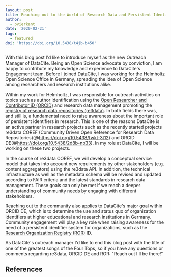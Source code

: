 ```yaml
---
layout: post
title: Reaching out to the World of Research Data and Persistent Identifiers
author:
  - pvierkant
date: '2020-02-21'
tags:
  - featured
doi: 'https://doi.org/10.5438/t4jb-b450'
---
```

With this blog post I'd like to introduce myself as the new Outreach Manager of DataCite. Being an Open Science advocate by conviction, I am happy to contribute my knowledge and experience to DataCite's Engagement team. Before I joined DataCite, I was working for the Helmholtz Open Science Office in Germany, spreading the idea of Open Science among researchers and research institutions alike.

Within my work for Helmholtz, I was responsible for outreach activities on topics such as author identification using the [Open Researcher and Contributor iD (ORCID)](https://orcid.org) and research data management promoting the [registry of research data repositories (re3data)](https://www.re3data.org). In both fields there was, and still is, a fundamental need to raise awareness about the important role of persistent identifiers in research. This is one of the reasons DataCite is an active partner in research projects such as the recently started projects re3data COREF (Community Driven Open Reference for Research Data Repositories)(@https://doi.org/10.5438/fwkt-3t12) and ORCID DE(@https://doi.org/10.5438/2d8b-np33). In my role at DataCite, I will be working on these two projects.

In the course of re3data COREF, we will develop a conceptual service model that takes into account new requirements by other stakeholders (e.g. content aggregators) using the re3data API. In addition, the technical infrastructure as well as the metadata schema will be revised and updated according to FAIR criteria and the latest standards in research data management. These goals can only be met if we reach a deeper understanding of community needs by engaging with different stakeholders.

Reaching out to the community also applies to DataCite's major goal within ORCID DE, which is to determine the use and status quo of organization identifiers at higher educational and research institutions in Germany. Community engagement will play a key role when raising awareness for the need of a persistent identifier system for organizations, such as the [Research Organization Registry (ROR)](https://ror.org) ID.

As DataCite's outreach manager I'd like to end this blog post with the title of one of the greatest songs of the Four Tops, so if you have any questions or comments regarding re3data, ORCID DE and ROR: "Reach out I'll be there!"

## References
